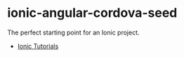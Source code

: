 ionic-angular-cordova-seed
==========================

The perfect starting point for an Ionic project.

- [Ionic Tutorials](http://ionicframework.com/tutorials/)